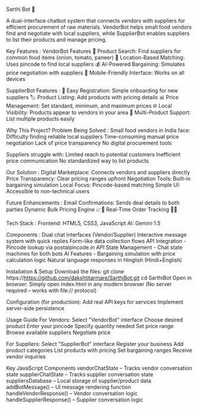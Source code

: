 Sarthi Bot 🤖

A dual-interface chatbot system that connects vendors with suppliers for efficient procurement of raw materials. VendorBot helps small food vendors find and negotiate with local suppliers, while SupplierBot enables suppliers to list their products and manage pricing.

Key Features : VendorBot Features 🛒 Product Search: Find suppliers for common food items (onion, tomato, paneer) 📍 Location-Based Matching: Uses pincode to find local suppliers 💰 AI-Powered Bargaining: Simulates price negotiation with suppliers 📱 Mobile-Friendly Interface: Works on all devices

SupplierBot Features : 📝 Easy Registration: Simple onboarding for new suppliers 🏷 Product Listing: Add products with pricing details 📊 Price Management: Set standard, minimum, and maximum prices 🌐 Local Visibility: Products appear to vendors in your area 🔄 Multi-Product Support: List multiple products easily

Why This Project? Problem Being Solved : Small food vendors in India face: Difficulty finding reliable local suppliers Time-consuming manual price negotiation Lack of price transparency No digital procurement tools

Suppliers struggle with: Limited reach to potential customers Inefficient price communication No standardized way to list products

Our Solution : Digital Marketplace: Connects vendors and suppliers directly Price Transparency: Clear pricing ranges upfront Negotiation Tools: Built-in bargaining simulation Local Focus: Pincode-based matching Simple UI: Accessible to non-technical users

Future Enhancements : Email Confirmations: Sends deal details to both parties Dynamic Bulk Pricing Engine 📈🤝 Real-Time Order Tracking 🚚📍

Tech Stack : Frontend: HTML5, CSS3, JavaScript AI: Gemini 1.5

Components : Dual chat interfaces (Vendor/Supplier) Interactive message system with quick replies Form-like data collection flows API Integration - Pincode lookup via postalpincode.in API State Management - Chat state machines for both bots AI Features - Bargaining simulation with price calculation logic Natural language responses in Hinglish (Hindi+English)

Installation & Setup Download the files: git clone https://https://github.com/dakshtitarmare/SarthiBot.git cd SarthiBot Open in browser: Simply open index.html in any modern browser (No server required – works with file:// protocol)

Configuration (for production): Add real API keys for services Implement server-side persistence

Usage Guide For Vendors: Select "VendorBot" interface Choose desired product Enter your pincode Specify quantity needed Set price range Browse available suppliers Negotiate price

For Suppliers: Select "SupplierBot" interface Register your business Add product categories List products with pricing Set bargaining ranges Receive vendor inquiries

Key JavaScript Components vendorChatState – Tracks vendor conversation state supplierChatState – Tracks supplier conversation state suppliersDatabase – Local storage of supplier/product data addBotMessage() – UI message rendering function handleVendorResponse() – Vendor conversation logic handleSupplierResponse() – Supplier conversation logic
